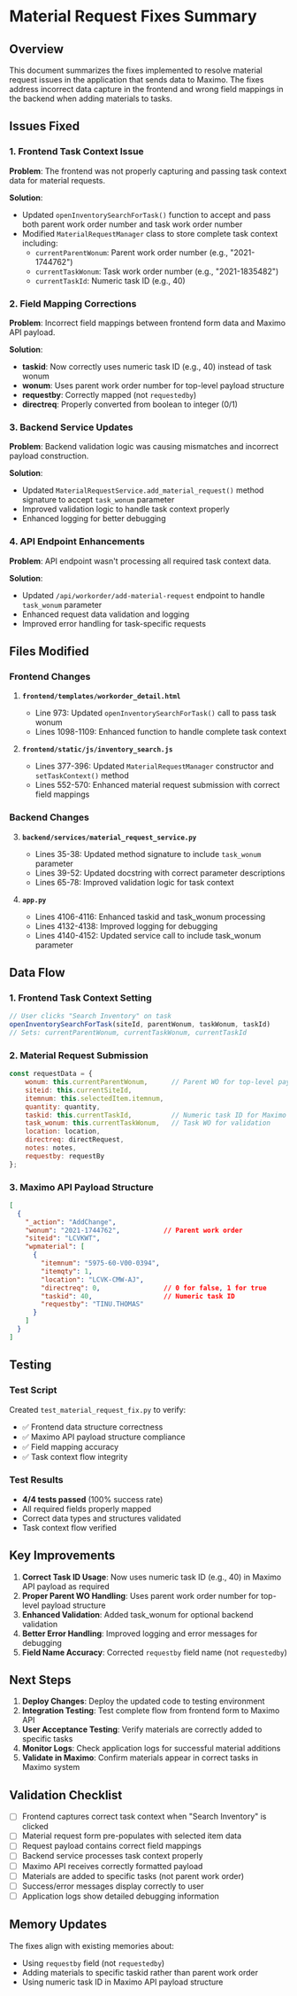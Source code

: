 # Material Request Fixes Summary

## Overview
This document summarizes the fixes implemented to resolve material request issues in the application that sends data to Maximo. The fixes address incorrect data capture in the frontend and wrong field mappings in the backend when adding materials to tasks.

## Issues Fixed

### 1. Frontend Task Context Issue
**Problem**: The frontend was not properly capturing and passing task context data for material requests.

**Solution**: 
- Updated `openInventorySearchForTask()` function to accept and pass both parent work order number and task work order number
- Modified `MaterialRequestManager` class to store complete task context including:
  - `currentParentWonum`: Parent work order number (e.g., "2021-1744762")
  - `currentTaskWonum`: Task work order number (e.g., "2021-1835482") 
  - `currentTaskId`: Numeric task ID (e.g., 40)

### 2. Field Mapping Corrections
**Problem**: Incorrect field mappings between frontend form data and Maximo API payload.

**Solution**:
- **taskid**: Now correctly uses numeric task ID (e.g., 40) instead of task wonum
- **wonum**: Uses parent work order number for top-level payload structure
- **requestby**: Correctly mapped (not `requestedby`)
- **directreq**: Properly converted from boolean to integer (0/1)

### 3. Backend Service Updates
**Problem**: Backend validation logic was causing mismatches and incorrect payload construction.

**Solution**:
- Updated `MaterialRequestService.add_material_request()` method signature to accept `task_wonum` parameter
- Improved validation logic to handle task context properly
- Enhanced logging for better debugging

### 4. API Endpoint Enhancements
**Problem**: API endpoint wasn't processing all required task context data.

**Solution**:
- Updated `/api/workorder/add-material-request` endpoint to handle `task_wonum` parameter
- Enhanced request data validation and logging
- Improved error handling for task-specific requests

## Files Modified

### Frontend Changes
1. **`frontend/templates/workorder_detail.html`**
   - Line 973: Updated `openInventorySearchForTask()` call to pass task wonum
   - Lines 1098-1109: Enhanced function to handle complete task context

2. **`frontend/static/js/inventory_search.js`**
   - Lines 377-396: Updated `MaterialRequestManager` constructor and `setTaskContext()` method
   - Lines 552-570: Enhanced material request submission with correct field mappings

### Backend Changes
3. **`backend/services/material_request_service.py`**
   - Lines 35-38: Updated method signature to include `task_wonum` parameter
   - Lines 39-52: Updated docstring with correct parameter descriptions
   - Lines 65-78: Improved validation logic for task context

4. **`app.py`**
   - Lines 4106-4116: Enhanced taskid and task_wonum processing
   - Lines 4132-4138: Improved logging for debugging
   - Lines 4140-4152: Updated service call to include task_wonum parameter

## Data Flow

### 1. Frontend Task Context Setting
```javascript
// User clicks "Search Inventory" on task
openInventorySearchForTask(siteId, parentWonum, taskWonum, taskId)
// Sets: currentParentWonum, currentTaskWonum, currentTaskId
```

### 2. Material Request Submission
```javascript
const requestData = {
    wonum: this.currentParentWonum,      // Parent WO for top-level payload
    siteid: this.currentSiteId,
    itemnum: this.selectedItem.itemnum,
    quantity: quantity,
    taskid: this.currentTaskId,          // Numeric task ID for Maximo
    task_wonum: this.currentTaskWonum,   // Task WO for validation
    location: location,
    directreq: directRequest,
    notes: notes,
    requestby: requestBy
};
```

### 3. Maximo API Payload Structure
```json
[
  {
    "_action": "AddChange",
    "wonum": "2021-1744762",           // Parent work order
    "siteid": "LCVKWT",
    "wpmaterial": [
      {
        "itemnum": "5975-60-V00-0394",
        "itemqty": 1,
        "location": "LCVK-CMW-AJ",
        "directreq": 0,                // 0 for false, 1 for true
        "taskid": 40,                  // Numeric task ID
        "requestby": "TINU.THOMAS"
      }
    ]
  }
]
```

## Testing

### Test Script
Created `test_material_request_fix.py` to verify:
- ✅ Frontend data structure correctness
- ✅ Maximo API payload structure compliance
- ✅ Field mapping accuracy
- ✅ Task context flow integrity

### Test Results
- **4/4 tests passed** (100% success rate)
- All required fields properly mapped
- Correct data types and structures validated
- Task context flow verified

## Key Improvements

1. **Correct Task ID Usage**: Now uses numeric task ID (e.g., 40) in Maximo API payload as required
2. **Proper Parent WO Handling**: Uses parent work order number for top-level payload structure
3. **Enhanced Validation**: Added task_wonum for optional backend validation
4. **Better Error Handling**: Improved logging and error messages for debugging
5. **Field Name Accuracy**: Corrected `requestby` field name (not `requestedby`)

## Next Steps

1. **Deploy Changes**: Deploy the updated code to testing environment
2. **Integration Testing**: Test complete flow from frontend form to Maximo API
3. **User Acceptance Testing**: Verify materials are correctly added to specific tasks
4. **Monitor Logs**: Check application logs for successful material additions
5. **Validate in Maximo**: Confirm materials appear in correct tasks in Maximo system

## Validation Checklist

- [ ] Frontend captures correct task context when "Search Inventory" is clicked
- [ ] Material request form pre-populates with selected item data
- [ ] Request payload contains correct field mappings
- [ ] Backend service processes task context properly
- [ ] Maximo API receives correctly formatted payload
- [ ] Materials are added to specific tasks (not parent work order)
- [ ] Success/error messages display correctly to user
- [ ] Application logs show detailed debugging information

## Memory Updates
The fixes align with existing memories about:
- Using `requestby` field (not `requestedby`)
- Adding materials to specific taskid rather than parent work order
- Using numeric task ID in Maximo API payload structure
